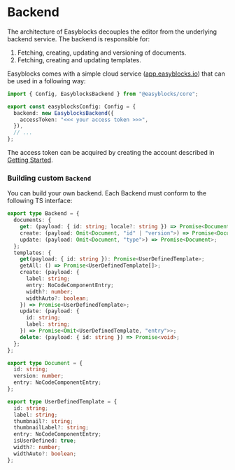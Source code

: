 # Backend

The architecture of Easyblocks decouples the editor from the underlying backend service. The backend is responsible for:

1. Fetching, creating, updating and versioning of documents.
2. Fetching, creating and updating templates.

Easyblocks comes with a simple cloud service ([app.easyblocks.io](https://app.easyblocks.io)) that can be used in a following way:

```typescript
import { Config, EasyblocksBackend } from "@easyblocks/core";

export const easyblocksConfig: Config = {
  backend: new EasyblocksBackend({
    accessToken: "<<< your access token >>>",
  }),
  // ...
};
```

The access token can be acquired by creating the account described in [Getting Started](../getting-started.md#get-access-token).&#x20;

### Building custom `Backend`

You can build your own backend. Each Backend must conform to the following TS interface:

```typescript
export type Backend = {
  documents: {
    get: (payload: { id: string; locale?: string }) => Promise<Document>;
    create: (payload: Omit<Document, "id" | "version">) => Promise<Document>;
    update: (payload: Omit<Document, "type">) => Promise<Document>;
  };
  templates: {
    get(payload: { id: string }): Promise<UserDefinedTemplate>;
    getAll: () => Promise<UserDefinedTemplate[]>;
    create: (payload: {
      label: string;
      entry: NoCodeComponentEntry;
      width?: number;
      widthAuto?: boolean;
    }) => Promise<UserDefinedTemplate>;
    update: (payload: {
      id: string;
      label: string;
    }) => Promise<Omit<UserDefinedTemplate, "entry">>;
    delete: (payload: { id: string }) => Promise<void>;
  };
};

export type Document = {
  id: string;
  version: number;
  entry: NoCodeComponentEntry;
};

export type UserDefinedTemplate = {
  id: string;
  label: string;
  thumbnail?: string;
  thumbnailLabel?: string;
  entry: NoCodeComponentEntry;
  isUserDefined: true;
  width?: number;
  widthAuto?: boolean;
};
```
